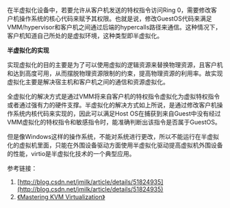 在半虚拟化设备中，若要允许从客户机发送的特权指令访问Ring 0，需要修改客户机操作系统的核心代码来赋予其权限。也就是说，修改GuestOS代码来满足VMM/hypervisor和客户机之间通过后端的hypercalls路径来通信。这种情况下，客户机知道自己所处的是虚拟环境，这种类型即半虚拟化。

**半虚拟化的实现**

实现虚拟化的目的主要是为了可以使用虚拟的逻辑资源来替换物理资源，且客户机和达到高度可用，从而摆脱物理资源限制的约束，提高物理资源的利用率。故实现虚拟化主要是解决宿主机和客户机之间的通信和资源虚拟化。

全虚拟化的解决方式是通过VMM将来自客户机的特权指令虚拟化为虚拟特权指令或者通过强有力的硬件支撑。半虚拟化的解决方式如上所说，是通过修改客户机操作系统内核代码来实现的，因此可以满足Host OS在捕获到来自Guest中没有经过VMM虚拟化的特权指令和敏感指令时，能准确判断出该指令是否属于GuestOS。

但是像Windows这样的操作系统，不能对系统进行更改，所以不能运行在半虚拟化的虚拟机里面，只能在外围设备驱动方面使用半虚拟化驱动提高虚拟机外围设备的性能，virtio是半虚拟化技术的一个典型应用。

参考链接：

1. [http://blog.csdn.net/jmilk/article/details/51824935](http://blog.csdn.net/jmilk/article/details/51824935)
2. [《Mastering KVM Virtualization》](http://pan.baidu.com/s/1kUN5Afl#list/path=%2F)



